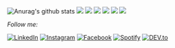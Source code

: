 ![Anurag's github stats](https://github-readme-stats.vercel.app/api?username=mic7x4&show_icons=true&theme=jolly)   ![](https://img.shields.io/badge/Machine%20Learning-%3C%2F%3E-blueviolet) ![](https://img.shields.io/badge/Core%20Java-%3C%2F%3E-yellow) ![](https://img.shields.io/badge/Python-%7C-0%2C%2022%2C%20100) ![](https://img.shields.io/badge/Business%20English-%7C-yellowgreen) ![](https://img.shields.io/badge/SQL-%7C-orange) ![](https://img.shields.io/badge/Cloud%20Developer-%7C-blue)
<!--
**mic7x4/mic7x4** is a ✨ _special_ ✨ repository because its `README.md` (this file) appears on your GitHub profile.

Here are some ideas to get you started:

- 🔭 I’m currently working on ...
- 🌱 I’m currently learning ...
- 👯 I’m looking to collaborate on ...
- 🤔 I’m looking for help with ...
- 💬 Ask me about ...
- 📫 How to reach me: ...
- 😄 Pronouns: ...
- ⚡ Fun fact: ...
-->
<i>Follow me:</i><br>

<a href="https://www.linkedin.com/in/ndabaga-michel-b61886144/" target="_blank"><img src="https://img.shields.io/badge/LinkedIn-%230077B5.svg?&style=flat-square&logo=linkedin&logoColor=white" alt="LinkedIn"></a>
<a href="https://www.instagram.com/absphreak" target="_blank"><img src="https://img.shields.io/badge/Instagram-%23E4405F.svg?&style=flat-square&logo=instagram&logoColor=white" alt="Instagram"></a>
<a href="https://www.facebook.com/originalphreak" target="_blank"><img src="https://img.shields.io/badge/Facebook-%231877F2.svg?&style=flat-square&logo=facebook&logoColor=white" alt="Facebook"></a>
<a href="https://open.spotify.com/user/0170agi99s5hh187g7mtz245b" target="_blank"><img src="https://img.shields.io/badge/Spotify-%231ED760.svg?&style=flat-square&logo=spotify&logoColor=white" alt="Spotify"></a>
<a href="https://dev.to/ABSphreak" target="_blank"><img src="https://img.shields.io/badge/DEV-%230A0A0A.svg?&style=flat-square&logo=DEV.to&logoColor=white" alt="DEV.to"></a>
